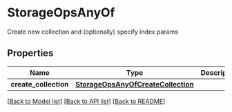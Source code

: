 # StorageOpsAnyOf

Create new collection and (optionally) specify index params
## Properties
Name | Type | Description | Notes
------------ | ------------- | ------------- | -------------
**create_collection** | [**StorageOpsAnyOfCreateCollection**](StorageOpsAnyOfCreateCollection.md) |  | 

[[Back to Model list]](../README.md#documentation-for-models) [[Back to API list]](../README.md#documentation-for-api-endpoints) [[Back to README]](../README.md)


